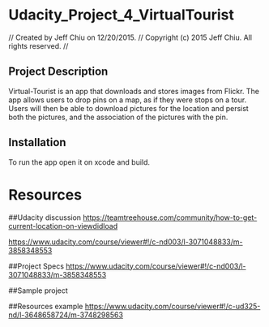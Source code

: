 # Udacity_Project_4_VirtualTourist

//  Created by Jeff Chiu on 12/20/2015.
//  Copyright (c) 2015 Jeff Chiu. All rights reserved.
//


## Project Description
Virtual-Tourist is an app that downloads and stores images from Flickr. The app allows users to drop pins on a map, as if they were stops on a tour. Users will then be able to download pictures for the location and persist both the pictures, and the association of the pictures with the pin.

## Installation
To run the app open it on xcode and build.

# Resources


##Udacity discussion
https://teamtreehouse.com/community/how-to-get-current-location-on-viewdidload

https://www.udacity.com/course/viewer#!/c-nd003/l-3071048833/m-3858348553

##Project Specs
https://www.udacity.com/course/viewer#!/c-nd003/l-3071048833/m-3858348553

##Sample project

##Resources example 
https://www.udacity.com/course/viewer#!/c-ud325-nd/l-3648658724/m-3748298563